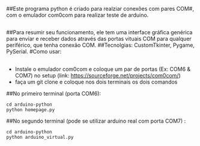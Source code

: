 ##Este programa python é criado para realziar conexões com pares COM#, com o emulador com0com para realizar teste de arduino. 
##
##Para resumir seu funcionamento, ele tem uma interface gráfica genérica para enviar e receber dados através das portas vituais COM para qualquer periférico, que tenha conexão COM. 
##Tecnolgias: CustomTkinter, Pygame, PySerial.
#Como usar:
##
- Instale o emulador com0com e coloque um par de portas (Ex: COM6 & COM7) no setup (link: https://sourceforge.net/projects/com0com/)
- faça um git clone e coloque nos dois terminais os dois comandos

##No primeiro terminal (porta COM6):
```
cd arduino-python
python homepage.py

```
##No segundo terminal (pode se utilizar arduino real com porta COM7) : 
```
cd arduino-python
python arduino_virtual.py

```

